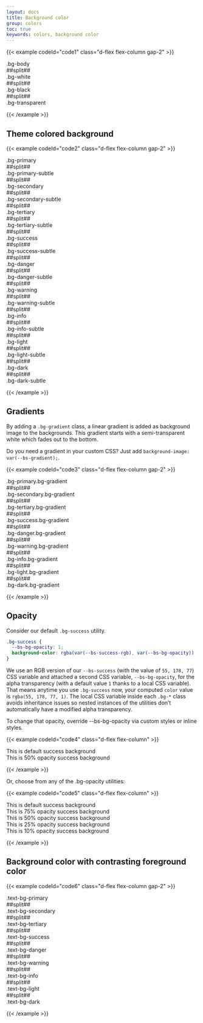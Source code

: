 ```yaml
---
layout: docs
title: Background color
group: colors
toc: true
keywords: colors, background color
---
```


{{< example codeId="code1" class="d-flex flex-column gap-2" >}}

<div class="p-3 bg-body text-body">.bg-body</div>
##split##
<div class="p-3 bg-white text-black">.bg-white</div>
##split##
<div class="p-3 bg-black text-white">.bg-black</div>
##split##
<div class="p-3 bg-transparent text-body">.bg-transparent</div>

{{< /example >}}

## Theme colored background

{{< example codeId="code2" class="d-flex flex-column gap-2" >}}

<div class="p-3 bg-primary" style="color: var(--bs-text-on-primary);">.bg-primary</div>
##split##
<div class="p-3 bg-primary-subtle text-primary-emphasis">.bg-primary-subtle</div>
##split##
<div class="p-3 bg-secondary" style="color: var(--bs-text-on-secondary);">.bg-secondary</div>
##split##
<div class="p-3 bg-secondary-subtle text-secondary-emphasis">.bg-secondary-subtle</div>
##split##
<div class="p-3 bg-tertiary" style="color: var(--bs-text-on-tertiary);">.bg-tertiary</div>
##split##
<div class="p-3 bg-tertiary-subtle text-tertiary-emphasis">.bg-tertiary-subtle</div>
##split##
<div class="p-3 bg-success" style="color: var(--bs-text-on-success);">.bg-success</div>
##split##
<div class="p-3 bg-success-subtle text-success-emphasis">.bg-success-subtle</div>
##split##
<div class="p-3 bg-danger" style="color: var(--bs-text-on-danger);">.bg-danger</div>
##split##
<div class="p-3 bg-danger-subtle text-danger-emphasis">.bg-danger-subtle</div>
##split##
<div class="p-3 bg-warning" style="color: var(--bs-text-on-warning);">.bg-warning</div>
##split##
<div class="p-3 bg-warning-subtle text-warning-emphasis">.bg-warning-subtle</div>
##split##
<div class="p-3 bg-info" style="color: var(--bs-text-on-info);">.bg-info</div>
##split##
<div class="p-3 bg-info-subtle text-info-emphasis">.bg-info-subtle</div>
##split##
<div class="p-3 bg-light" style="color: var(--bs-text-on-light);">.bg-light</div>
##split##
<div class="p-3 bg-light-subtle text-light-emphasis">.bg-light-subtle</div>
##split##
<div class="p-3 bg-dark" style="color: var(--bs-text-on-dark);">.bg-dark</div>
##split##
<div class="p-3 bg-dark-subtle text-dark-emphasis">.bg-dark-subtle</div>

{{< /example >}}

## Gradients

By adding a ```.bg-gradient``` class, a linear gradient is added as background image to the 
backgrounds. This gradient starts with a semi-transparent white which fades out to the bottom.

Do you need a gradient in your custom CSS? Just add ```background-image: var(--bs-gradient);```.

{{< example codeId="code3" class="d-flex flex-column gap-2" >}}

<div class="p-3 bg-primary bg-gradient" style="color: var(--bs-text-on-primary);">.bg-primary.bg-gradient</div>
##split##
<div class="p-3 bg-secondary bg-gradient" style="color: var(--bs-text-on-secondary);">.bg-secondary.bg-gradient</div>
##split##
<div class="p-3 bg-tertiary bg-gradient" style="color: var(--bs-text-on-tertiary);">.bg-tertiary.bg-gradient</div>
##split##
<div class="p-3 bg-success bg-gradient" style="color: var(--bs-text-on-success);">.bg-success.bg-gradient</div>
##split##
<div class="p-3 bg-danger bg-gradient" style="color: var(--bs-text-on-danger);">.bg-danger.bg-gradient</div>
##split##
<div class="p-3 bg-warning bg-gradient" style="color: var(--bs-text-on-warning);">.bg-warning.bg-gradient</div>
##split##
<div class="p-3 bg-info bg-gradient" style="color: var(--bs-text-on-info);">.bg-info.bg-gradient</div>
##split##
<div class="p-3 bg-light bg-gradient" style="color: var(--bs-text-on-light);">.bg-light.bg-gradient</div>
##split##
<div class="p-3 bg-dark bg-gradient" style="color: var(--bs-text-on-dark);">.bg-dark.bg-gradient</div>

{{< /example >}}

## Opacity
Consider our default ```.bg-success``` utility.

```css
.bg-success {
  --bs-bg-opacity: 1;
  background-color: rgba(var(--bs-success-rgb), var(--bs-bg-opacity)) !important;
}
```
We use an RGB version of our ```--bs-success``` (with the value of ```55, 178, 77```) CSS variable 
and attached a second CSS variable, ```--bs-bg-opacity```, for the alpha transparency 
(with a default value ```1``` thanks to a local CSS variable). That means anytime you use 
```.bg-success``` now, your computed ```color``` value is ```rgba(55, 178, 77, 1)```. 
The local CSS variable inside each ```.bg-*``` class avoids inheritance issues so nested 
instances of the utilities don’t automatically have a modified alpha transparency.

To change that opacity, override --bs-bg-opacity via custom styles or inline styles.

{{< example codeId="code4" class="d-flex flex-column" >}}

<div class="bg-success p-2 text-black">This is default success background</div>
<div class="bg-success p-2" style="--bs-bg-opacity: .5;">This is 50% opacity success background</div>

{{< /example >}}

Or, choose from any of the .bg-opacity utilities:

{{< example codeId="code5" class="d-flex flex-column" >}}

<div class="bg-success p-2 text-black">This is default success background</div>
<div class="bg-success p-2 text-black bg-opacity-75">This is 75% opacity success background</div>
<div class="bg-success p-2 text-black bg-opacity-50">This is 50% opacity success background</div>
<div class="bg-success p-2 text-black bg-opacity-25">This is 25% opacity success background</div>
<div class="bg-success p-2 text-black bg-opacity-10">This is 10% opacity success background</div>

{{< /example >}}

## Background color with contrasting foreground color

{{< example codeId="code6" class="d-flex flex-column gap-2" >}}

<div class="p-3 text-bg-primary">.text-bg-primary</div>
##split##
<div class="p-3 text-bg-secondary">.text-bg-secondary</div>
##split##
<div class="p-3 text-bg-tertiary">.text-bg-tertiary</div>
##split##
<div class="p-3 text-bg-success">.text-bg-success</div>
##split##
<div class="p-3 text-bg-danger">.text-bg-danger</div>
##split##
<div class="p-3 text-bg-warning">.text-bg-warning</div>
##split##
<div class="p-3 text-bg-info">.text-bg-info</div>
##split##
<div class="p-3 text-bg-light">.text-bg-light</div>
##split##
<div class="p-3 text-bg-dark">.text-bg-dark</div>

{{< /example >}}
